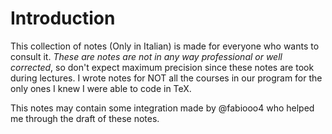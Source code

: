 # Introduction

This collection of notes (Only in Italian) is made for everyone who wants to consult it. *These are notes are not in any way professional or
well corrected*, so don't expect maximum precision since these notes are took during lectures. I wrote notes for NOT all the courses in our program
for the only ones I knew I were able to code in TeX.

This notes may contain some integration made by @fabiooo4 who helped me through the draft of these notes. 
